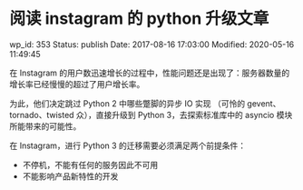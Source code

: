 # 阅读 instagram 的 python 升级文章


wp_id: 353
Status: publish
Date: 2017-08-16 17:03:00
Modified: 2020-05-16 11:49:45


在 Instagram 的用户数迅速增长的过程中，性能问题还是出现了：服务器数量的增长率已经慢慢的超过了用户增长率。

为此，他们决定跳过 Python 2 中哪些蹩脚的异步 IO 实现 （可怜的 gevent、tornado、twisted 众），直接升级到 Python 3，去探索标准库中的 asyncio 模块所能带来的可能性。

在 Instagram，进行 Python 3 的迁移需要必须满足两个前提条件：

- 不停机，不能有任何的服务因此不可用
- 不能影响产品新特性的开发
